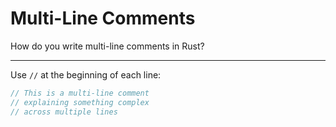 # Multi-Line Comments

How do you write multi-line comments in Rust?

---

Use `//` at the beginning of each line:
```rust
// This is a multi-line comment
// explaining something complex
// across multiple lines
```